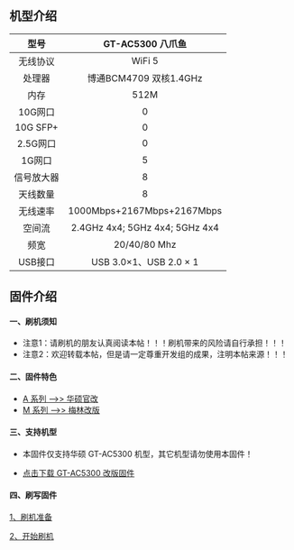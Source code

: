 ## 机型介绍

| 型号 | GT-AC5300 八爪鱼 |
|:--:|:--:|
| 无线协议 | WiFi 5 | 
| 处理器 | 博通BCM4709 双核1.4GHz | 
| 内存 | 512M | 
| 10G网口 | 0 | 
| 10G SFP+ | 0 | 
| 2.5G网口 | 0 | 
| 1G网口 | 5 | 
| 信号放大器 | 8 | 
| 天线数量 | 8 | 
| 无线速率 | 1000Mbps+2167Mbps+2167Mbps | 
| 空间流 | 2.4GHz 4x4; 5GHz 4x4; 5GHz 4x4 | 
| 频宽 | 20/40/80 Mhz | 
| USB接口 | USB 3.0×1、USB 2.0 × 1 | 

## 固件介绍
#### 一、刷机须知
* 注意1：请刷机的朋友认真阅读本帖！！！刷机带来的风险请自行承担！！！
* 注意2：欢迎转载本帖，但是请一定尊重开发组的成果，注明本帖来源！！！

#### 二、固件特色
* [A 系列 ——>> 华硕官改](/zh/guide/asus/firmware-a.md)
* [M 系列 ——>> 梅林改版](/zh/guide/asus/firmware-m.md)

#### 三、支持机型
* 本固件仅支持华硕 GT-AC5300 机型，其它机型请勿使用本固件！

* [点击下载 GT-AC5300 改版固件](https://www.asusgo.com/firmware/download?devicename=gt-ac5300&firmware=asus_official)

#### 四、刷写固件

[1、刷机准备](/zh/guide/asus/flash/flash_prepare.html) 

[2、开始刷机](/zh/guide/asus/flash/flash_start.html) 